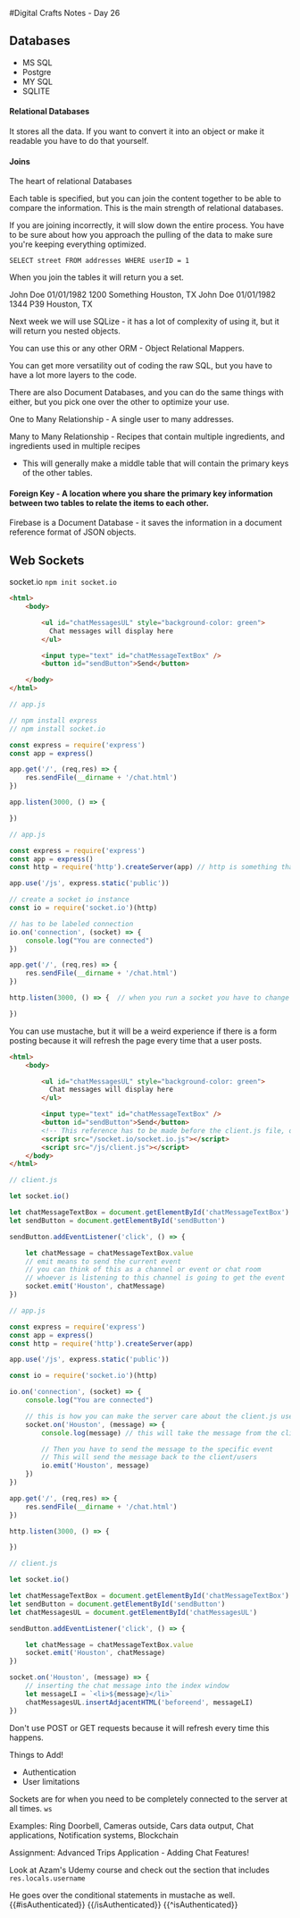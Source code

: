 #Digital Crafts Notes - Day 26

## Databases
* MS SQL
* Postgre
* MY SQL
* SQLITE

#### Relational Databases

It stores all the data. If you want to convert it into an object or make it readable you have to do that yourself.

#### Joins

The heart of relational Databases

Each table is specified, but you can join the content together to be able to compare the information. This is the main strength of relational databases.

If you are joining incorrectly, it will slow down the entire process. You have to be sure about how you approach the pulling of the data to make sure you're keeping everything optimized.

`SELECT street FROM addresses WHERE userID = 1`

When you join the tables it will return you a set.

John Doe 01/01/1982 1200 Something Houston, TX
John Doe 01/01/1982 1344 P39 Houston, TX

Next week we will use SQLize - it has a lot of complexity of using it, but it will return you nested objects.

You can use this or any other ORM - Object Relational Mappers.

You can get more versatility out of coding the raw SQL, but you have to have a lot more layers to the code.

There are also Document Databases, and you can do the same things with either, but you pick one over the other to optimize your use.

One to Many Relationship - A single user to many addresses.

Many to Many Relationship - Recipes that contain multiple ingredients, and ingredients used in multiple recipes
* This will generally make a middle table that will contain the primary keys of the other tables.

#### Foreign Key - A location where you share the primary key information between two tables to relate the items to each other.

Firebase is a Document Database - it saves the information in a document reference format of JSON objects.

## Web Sockets

socket.io
`npm init socket.io`

```html
<html>
    <body>

        <ul id="chatMessagesUL" style="background-color: green">
          Chat messages will display here
        </ul>

        <input type="text" id="chatMessageTextBox" />
        <button id="sendButton">Send</button>

    </body>
</html>
```

```js
// app.js

// npm install express
// npm install socket.io

const express = require('express')
const app = express()

app.get('/', (req,res) => {
    res.sendFile(__dirname + '/chat.html')
})

app.listen(3000, () => {

})

```

```js
// app.js

const express = require('express')
const app = express()
const http = require('http').createServer(app) // http is something that allows you to perform socket operations

app.use('/js', express.static('public'))

// create a socket io instance
const io = require('socket.io')(http)

// has to be labeled connection
io.on('connection', (socket) => {
    console.log("You are connected")
})

app.get('/', (req,res) => {
    res.sendFile(__dirname + '/chat.html')
})

http.listen(3000, () => {  // when you run a socket you have to change app.listen to http.listen

})

```
You can use mustache, but it will be a weird experience if there is a form posting because it will refresh the page every time that a user posts.

```html
<html>
    <body>

        <ul id="chatMessagesUL" style="background-color: green">
          Chat messages will display here
        </ul>

        <input type="text" id="chatMessageTextBox" />
        <button id="sendButton">Send</button>
        <!-- This reference has to be made before the client.js file, otherwise the file won't know about sockets. -->
        <script src="/socket.io/socket.io.js"></script>
        <script src="/js/client.js"></script>
    </body>
</html>
```

```js
// client.js

let socket.io()

let chatMessageTextBox = document.getElementById('chatMessageTextBox')
let sendButton = document.getElementById('sendButton')

sendButton.addEventListener('click', () => {

    let chatMessage = chatMessageTextBox.value
    // emit means to send the current event
    // you can think of this as a channel or event or chat room
    // whoever is listening to this channel is going to get the event
    socket.emit('Houston', chatMessage)
})

```

```js
// app.js

const express = require('express')
const app = express()
const http = require('http').createServer(app)

app.use('/js', express.static('public'))

const io = require('socket.io')(http)

io.on('connection', (socket) => {
    console.log("You are connected")

    // this is how you can make the server care about the client.js user input
    socket.on('Houston', (message) => { 
        console.log(message) // this will take the message from the client and print it to the console

        // Then you have to send the message to the specific event
        // This will send the message back to the client/users
        io.emit('Houston', message)
    })
})

app.get('/', (req,res) => {
    res.sendFile(__dirname + '/chat.html')
})

http.listen(3000, () => {

})

```

```js
// client.js

let socket.io()

let chatMessageTextBox = document.getElementById('chatMessageTextBox')
let sendButton = document.getElementById('sendButton')
let chatMessagesUL = document.getElementById('chatMessagesUL')

sendButton.addEventListener('click', () => {

    let chatMessage = chatMessageTextBox.value
    socket.emit('Houston', chatMessage)
})

socket.on('Houston', (message) => { 
    // inserting the chat message into the index window
    let messageLI = `<li>${message}</li>`
    chatMessagesUL.insertAdjacentHTML('beforeend', messageLI)
})

```

Don't use POST or GET requests because it will refresh every time this happens.

Things to Add!
* Authentication
* User limitations

Sockets are for when you need to be completely connected to the server at all times. `ws`

Examples: Ring Doorbell, Cameras outside, Cars data output, Chat applications, Notification systems, Blockchain

Assignment: Advanced Trips Application - Adding Chat Features!

Look at Azam's Udemy course and check out the section that includes `res.locals.username`

He goes over the conditional statements in mustache as well.
{{#isAuthenticated}}
{{/isAuthenticated}}
{{^isAuthenticated}}
